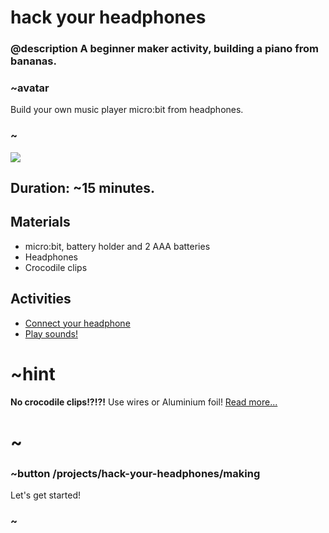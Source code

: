 # hack your headphones 

### @description A beginner maker activity, building a piano from bananas.

### ~avatar

Build your own music player micro:bit from headphones.

### ~

![](/static/mb/lessons/hack-your-headphones-0.png)


## Duration: ~15 minutes.

## Materials

* micro:bit, battery holder and 2 AAA batteries
* Headphones
* Crocodile clips

## Activities

* [Connect your headphone](/projects/hack-your-headphone/making)
* [Play sounds!]()

# ~hint

**No crocodile clips!?!?!** Use wires or Aluminium foil! [Read more...](/device/foil-circuits)

# ~

### ~button /projects/hack-your-headphones/making

Let's get started!

### ~
